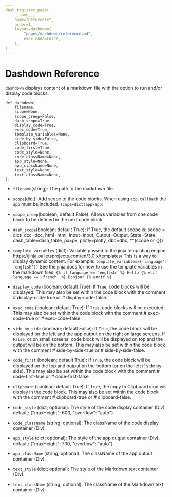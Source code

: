 ```yaml
---
dash.register_page(
    __name__,
    name="Reference",
    order=1,
    layout=dashdown(
        "pages/dashdown/reference.md",
        exec_code=False,
    ),
)
---
```



# Dashdown Reference


`dashdown` displays content of a markdown file with the option to run and/or display code blocks.


```
def dashdown(
    filename,
    scope=None,
    scope_creep=False,
    dash_scope=True,
    display_code=True,
    exec_code=True,
    template_variables=None,
    side_by_side=False,
    clipboard=True,
    code_first=True,
    code_style=None,
    code_className=None,
    app_style=None,
    app_className=None,
    text_style=None,
    text_className=None,
):
```
    
- `filename`(string):
The path to the markdown file.

- `scope`(dict):
Add scope to the code blocks. When using `app.callback` the `app` must be included. `scope=dict(app=app)`

- `scope_creep`(boolean; default False):
Allows variables from one code block to be defined in the next code block.

- `dash_scope`(boolean; default True):
If True, the default scope is:
    scope = dict(
              dcc=dcc,
              html=html,
              Input=Input,
              Output=Output,
              State=State,
              dash_table=dash_table,
              px=px,
              plotly=plotly,
              dbc=dbc,
              **(scope or {}))

- `template_variables` (dict):
Variable passed to the  jinja templating engine: https://jinja.palletsprojects.com/en/3.0.x/templates/
This is a way to display dynamic content.  For example:
`template_variables={‘language’: ‘english’})`
See the jinja docs for how to use the template variables in the markdown files.
`{% if language == 'english' %} Hello {% elif language == 'french' %} Bonjour {% endif %}`

- `display_code` (boolean; default True):
If `True`, code blocks will be displayed. This may also be set within the code block with the comment # display-code-true or # display-code-false.

- `exec_code` (boolean; default True):
If `True`, code blocks will be executed.  This may also be set within the code block with the comment # exec-code-true or # exec-code-false

- `side_by_side` (boolean; default False):
If `True`, the code block will be displayed on the left and the app output on the right on large screens.
If `False`, or on small screens, code block will be displayed on top and the output will be on the bottom.
This may also be set within the code block with the comment # side-by-side-true or # side-by-side-false.

- `code_first` (boolean; default True):
If `True`, the code block will be displayed on the top and output on the bottom (or on the left if side by side).
This may also be set within the code block with the comment # code-first-true or # code-first-false

- `clipboard` (boolean: default True);
If True, the copy to Clipboard icon will display in the code block.  This may also be set within the code block
with the comment # clipboard-true or # clipboard-false.

- `code_style` (dict; optional):
The style of the code display container (Div).
default: {"maxHeight": 600, "overflow": "auto"}

- `code_className` (string; optional):
The className of the code display container (Div).

- `app_style` (dict; optional):
The style of the app output container (Div).
default: {"maxHeight": 700, "overflow": "auto"}

- `app_className` (string; optional):
The className of the app output container (Div).

- `text_style` (dict; optional):
The style of the Markdown text container (Div).

- `text_className` (string; optional):
The className of the Markdown text container (Div)

